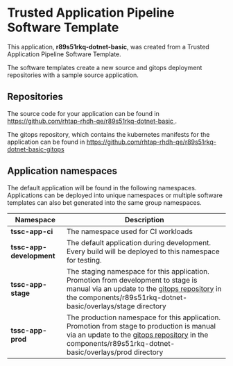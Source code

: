 # Trusted Application Pipeline Software Template

This application, **r89s51rkq-dotnet-basic**, was created from a Trusted Application Pipeline Software Template.

The software templates create a new source and gitops deployment repositories with a sample source application. 

## Repositories

The source code for your application can be found in [https://github.com/rhtap-rhdh-qe/r89s51rkq-dotnet-basic ](https://github.com/rhtap-rhdh-qe/r89s51rkq-dotnet-basic ).
 
The gitops repository, which contains the kubernetes manifests for the application can be found in 
[https://github.com/rhtap-rhdh-qe/r89s51rkq-dotnet-basic-gitops ](https://github.com/rhtap-rhdh-qe/r89s51rkq-dotnet-basic-gitops ) 

## Application namespaces 

The default application will be found in the following namespaces. Applications can be deployed into unique namespaces or multiple software templates can also bet generated into the same group namespaces.  

|  Namespace   |  Description   |  
| -------- | -------- |
| **tssc-app-ci** | The namespace used for CI workloads |
| **tssc-app-development** | The default application during development. Every build will be deployed to this namespace for testing. |
| **tssc-app-stage** | The staging namespace for this application. Promotion from development to stage is manual via an update to the [gitops repository](https://github.com/rhtap-rhdh-qe/r89s51rkq-dotnet-basic-gitops ) in the components/r89s51rkq-dotnet-basic/overlays/stage directory |
| **tssc-app-prod** | The production namespace for this application. Promotion from stage to production is manual via an update to the [gitops repository](https://github.com/rhtap-rhdh-qe/r89s51rkq-dotnet-basic-gitops ) in the components/r89s51rkq-dotnet-basic/overlays/prod directory |